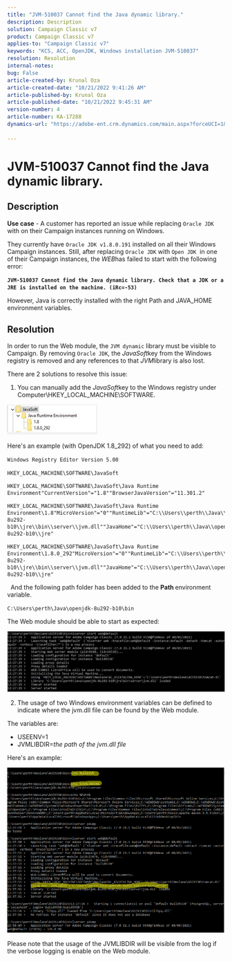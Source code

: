 ```yaml
---
title: "JVM-510037 Cannot find the Java dynamic library."
description: Description
solution: Campaign Classic v7
product: Campaign Classic v7
applies-to: "Campaign Classic v7"
keywords: "KCS, ACC, OpenJDK, Windows installation JVM-510037"
resolution: Resolution
internal-notes: 
bug: False
article-created-by: Krunal Oza
article-created-date: "10/21/2022 9:41:26 AM"
article-published-by: Krunal Oza
article-published-date: "10/21/2022 9:45:31 AM"
version-number: 4
article-number: KA-17288
dynamics-url: "https://adobe-ent.crm.dynamics.com/main.aspx?forceUCI=1&pagetype=entityrecord&etn=knowledgearticle&id=dee30687-2451-ed11-bba2-0022480867fb"

---
```

# JVM-510037 Cannot find the Java dynamic library.

## Description


<b>Use case</b> - A customer has reported an issue while replacing `Oracle JDK` with  on their Campaign instances running on Windows.

They currently have `Oracle JDK v1.8.0.191` installed on all their Windows Campaign instances. Still, after replacing `Oracle JDK` with `Open JDK`  in one of their Campaign instances, the *WEB*has failed to start with the following error:

<b>`JVM-510037 Cannot find the Java dynamic library. Check that a JDK or a JRE is installed on the machine. (iRc=-53)`</b>

However, Java is correctly installed with the right Path and JAVA_HOME environment variables.


## Resolution


In order to run the Web module, the `JVM dynamic` library must be visible to Campaign. By removing `Oracle JDK`, the *JavaSoft*key from the Windows registry is removed and any references to that *JVM*library is also lost.

There are 2 solutions to resolve this issue:

1) You can manually add the *JavaSoft*key to the Windows registry under Computer\HKEY_LOCAL_MACHINE\SOFTWARE.

![](assets/de72732e-d310-ec11-b6e6-000d3a597e01.png)

Here's an example (with OpenJDK 1.8_292) of what you need to add:

`Windows Registry Editor Version 5.00`

`HKEY_LOCAL_MACHINE\SOFTWARE\JavaSoft`




```
HKEY_LOCAL_MACHINE\SOFTWARE\JavaSoft\Java Runtime Environment"CurrentVersion"="1.8""BrowserJavaVersion"="11.301.2"
```





```
HKEY_LOCAL_MACHINE\SOFTWARE\JavaSoft\Java Runtime Environment\1.8"MicroVersion"="0""RuntimeLib"="C:\\Users\\perth\\Java\\openjdk-8u292-b10\\jre\\bin\\server\\jvm.dll""JavaHome"="C:\\Users\\perth\\Java\\openjdk-8u292-b10\\jre"
```





```
HKEY_LOCAL_MACHINE\SOFTWARE\JavaSoft\Java Runtime Environment\1.8.0_292"MicroVersion"="0""RuntimeLib"="C:\\Users\\perth\\Java\\openjdk-8u292-b10\\jre\\bin\\server\\jvm.dll""JavaHome"="C:\\Users\\perth\\Java\\openjdk-8u292-b10\\jre"
```


 
And the following path folder has been added to the <b>Path </b>environment variable.

`C:\Users\perth\Java\openjdk-8u292-b10\bin`

The Web module should be able to start as expected:

![](assets/f9d275cf-d910-ec11-b6e6-000d3a597e01.png)

2) The usage of two Windows environment variables can be defined to indicate where the jvm.dll file can be found by the Web module.

The variables are:

- USEENV=1
- JVMLIBDIR=*the path of the jvm.dll file*


Here's an example:

![](assets/108e8694-d814-ec11-b6e6-002248047155.png)

Please note that the usage of the JVMLIBDIR will be visible from the log if the verbose logging is enable on the Web module.
